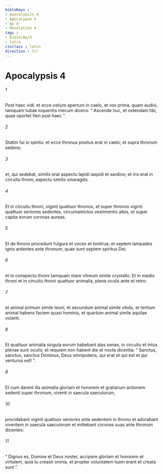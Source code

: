 ```yaml
---
bibleKeys : 
- Apocalypsis 4
- Apocalypse 4
- Ap 4
- Revelation 4
tags : 
- Bible/Ap/4
- latin
cssclass : latin
direction : ltr
---
```


# Apocalypsis 4

###### 1
Post haec vidi: et ecce ostium apertum in caelo, et vox prima, quam audivi, tamquam tubae loquentis mecum dicens: “ Ascende huc, et ostendam tibi, quae oportet fieri post haec ”. 
###### 2
Statim fui in spiritu: et ecce thronus positus erat in caelo; et supra thronum sedens; 
###### 3
et, qui sedebat, similis erat aspectu lapidi iaspidi et sardino; et iris erat in circuitu throni, aspectu similis smaragdo. 
###### 4
Et in circuitu throni, viginti quattuor thronos, et super thronos viginti quattuor seniores sedentes, circumamictos vestimentis albis, et super capita eorum coronas aureas. 
###### 5
Et de throno procedunt fulgura et voces et tonitrua; et septem lampades ignis ardentes ante thronum, quae sunt septem spiritus Dei; 
###### 6
et in conspectu throni tamquam mare vitreum simile crystallo. Et in medio throni et in circuitu throni quattuor animalia, plena oculis ante et retro: 
###### 7
et animal primum simile leoni, et secundum animal simile vitulo, et tertium animal habens faciem quasi hominis, et quartum animal simile aquilae volanti. 
###### 8
Et quattuor animalia singula eorum habebant alas senas, in circuitu et intus plenae sunt oculis; et requiem non habent die et nocte dicentia: “ Sanctus, sanctus, sanctus Dominus, Deus omnipotens, qui erat et qui est et qui venturus est! ”. 
###### 9
Et cum darent illa animalia gloriam et honorem et gratiarum actionem sedenti super thronum, viventi in saecula saeculorum, 
###### 10
procidebant viginti quattuor seniores ante sedentem in throno et adorabant viventem in saecula saeculorum et mittebant coronas suas ante thronum dicentes:
###### 11
“ Dignus es, Domine et Deus noster, accipere gloriam et honorem et virtutem, quia tu creasti omnia, et propter voluntatem tuam erant et creata sunt ”.
